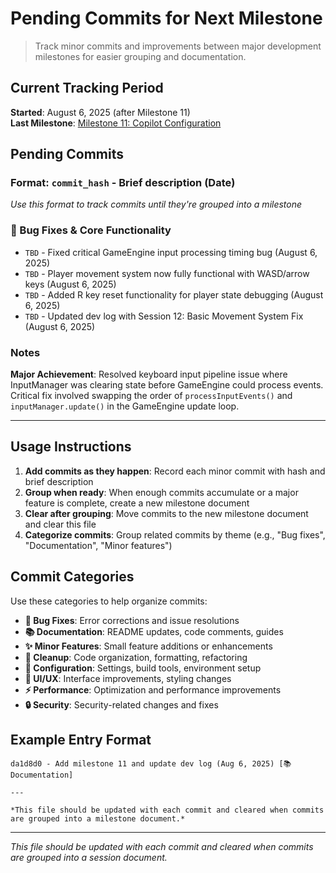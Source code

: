 # Pending Commits for Next Milestone

> Track minor commits and improvements between major development milestones for easier grouping and documentation.

## Current Tracking Period
**Started**: August 6, 2025 (after Milestone 11)  
**Last Milestone**: [Milestone 11: Copilot Configuration](./milestones/00011-copilot-configuration.md)

## Pending Commits

### Format: `commit_hash` - Brief description (Date)
*Use this format to track commits until they're grouped into a milestone*

### 🐛 Bug Fixes & Core Functionality
- `TBD` - Fixed critical GameEngine input processing timing bug (August 6, 2025)
- `TBD` - Player movement system now fully functional with WASD/arrow keys (August 6, 2025)
- `TBD` - Added R key reset functionality for player state debugging (August 6, 2025)
- `TBD` - Updated dev log with Session 12: Basic Movement System Fix (August 6, 2025)

### Notes
**Major Achievement**: Resolved keyboard input pipeline issue where InputManager was clearing state before GameEngine could process events. Critical fix involved swapping the order of `processInputEvents()` and `inputManager.update()` in the GameEngine update loop.

---

## Usage Instructions

1. **Add commits as they happen**: Record each minor commit with hash and brief description
2. **Group when ready**: When enough commits accumulate or a major feature is complete, create a new milestone document
3. **Clear after grouping**: Move commits to the new milestone document and clear this file
4. **Categorize commits**: Group related commits by theme (e.g., "Bug fixes", "Documentation", "Minor features")

## Commit Categories

Use these categories to help organize commits:

- **🐛 Bug Fixes**: Error corrections and issue resolutions
- **📚 Documentation**: README updates, code comments, guides
- **✨ Minor Features**: Small feature additions or enhancements
- **🧹 Cleanup**: Code organization, formatting, refactoring
- **🔧 Configuration**: Settings, build tools, environment setup
- **🎨 UI/UX**: Interface improvements, styling changes
- **⚡ Performance**: Optimization and performance improvements
- **🔒 Security**: Security-related changes and fixes

## Example Entry Format

```
da1d8d0 - Add milestone 11 and update dev log (Aug 6, 2025) [📚 Documentation]

---

*This file should be updated with each commit and cleared when commits are grouped into a milestone document.*
```

---

*This file should be updated with each commit and cleared when commits are grouped into a session document.*
